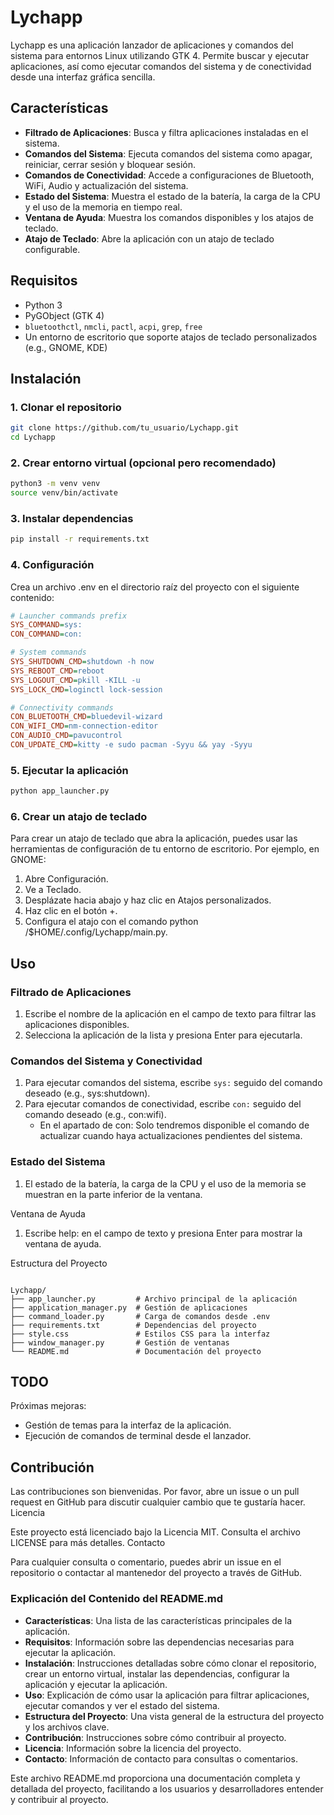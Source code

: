 # Lychapp

Lychapp es una aplicación lanzador de aplicaciones y comandos del sistema para entornos Linux utilizando GTK 4. Permite buscar y ejecutar aplicaciones, así como ejecutar comandos del sistema y de conectividad desde una interfaz gráfica sencilla.

## Características

- **Filtrado de Aplicaciones**: Busca y filtra aplicaciones instaladas en el sistema.
- **Comandos del Sistema**: Ejecuta comandos del sistema como apagar, reiniciar, cerrar sesión y bloquear sesión.
- **Comandos de Conectividad**: Accede a configuraciones de Bluetooth, WiFi, Audio y actualización del sistema.
- **Estado del Sistema**: Muestra el estado de la batería, la carga de la CPU y el uso de la memoria en tiempo real.
- **Ventana de Ayuda**: Muestra los comandos disponibles y los atajos de teclado.
- **Atajo de Teclado**: Abre la aplicación con un atajo de teclado configurable.

## Requisitos

- Python 3
- PyGObject (GTK 4)
- `bluetoothctl`, `nmcli`, `pactl`, `acpi`, `grep`, `free`
- Un entorno de escritorio que soporte atajos de teclado personalizados (e.g., GNOME, KDE)

## Instalación

### 1. Clonar el repositorio

```sh
git clone https://github.com/tu_usuario/Lychapp.git
cd Lychapp
```

### 2. Crear entorno virtual (opcional pero recomendado)

```sh
python3 -m venv venv
source venv/bin/activate
```

### 3. Instalar dependencias

```sh
pip install -r requirements.txt
```

### 4. Configuración

Crea un archivo .env en el directorio raíz del proyecto con el siguiente contenido:

```ini
# Launcher commands prefix
SYS_COMMAND=sys:
CON_COMMAND=con:

# System commands
SYS_SHUTDOWN_CMD=shutdown -h now
SYS_REBOOT_CMD=reboot
SYS_LOGOUT_CMD=pkill -KILL -u
SYS_LOCK_CMD=loginctl lock-session

# Connectivity commands
CON_BLUETOOTH_CMD=bluedevil-wizard
CON_WIFI_CMD=nm-connection-editor
CON_AUDIO_CMD=pavucontrol
CON_UPDATE_CMD=kitty -e sudo pacman -Syyu && yay -Syyu 
```

### 5. Ejecutar la aplicación

```sh
python app_launcher.py
```

### 6. Crear un atajo de teclado

Para crear un atajo de teclado que abra la aplicación, puedes usar las herramientas de configuración de tu entorno de escritorio. Por ejemplo, en GNOME:

 1. Abre Configuración.
 2. Ve a Teclado.
 3. Desplázate hacia abajo y haz clic en Atajos personalizados.
 4. Haz clic en el botón +.
 5. Configura el atajo con el comando python /$HOME/.config/Lychapp/main.py.

## Uso

### Filtrado de Aplicaciones

   1. Escribe el nombre de la aplicación en el campo de texto para filtrar las aplicaciones disponibles.
   2. Selecciona la aplicación de la lista y presiona Enter para ejecutarla.

### Comandos del Sistema y Conectividad

   1. Para ejecutar comandos del sistema, escribe ```sys:``` seguido del comando deseado (e.g., sys:shutdown).
   2. Para ejecutar comandos de conectividad, escribe ```con:``` seguido del comando deseado (e.g., con:wifi).
      - En el apartado de con: Solo tendremos disponible el comando de actualizar cuando haya actualizaciones pendientes del sistema.

### Estado del Sistema

   1. El estado de la batería, la carga de la CPU y el uso de la memoria se muestran en la parte inferior de la ventana.

Ventana de Ayuda

   1. Escribe help: en el campo de texto y presiona Enter para mostrar la ventana de ayuda.

Estructura del Proyecto

```plaintext

Lychapp/
├── app_launcher.py         # Archivo principal de la aplicación
├── application_manager.py  # Gestión de aplicaciones
├── command_loader.py       # Carga de comandos desde .env
├── requirements.txt        # Dependencias del proyecto
├── style.css               # Estilos CSS para la interfaz
├── window_manager.py       # Gestión de ventanas
└── README.md               # Documentación del proyecto
```

## TODO
Próximas mejoras: 
 - Gestión de temas para la interfaz de la aplicación.
 - Ejecución de comandos de terminal desde el lanzador.

## Contribución

Las contribuciones son bienvenidas. Por favor, abre un issue o un pull request en GitHub para discutir cualquier cambio que te gustaría hacer.
Licencia

Este proyecto está licenciado bajo la Licencia MIT. Consulta el archivo LICENSE para más detalles.
Contacto

Para cualquier consulta o comentario, puedes abrir un issue en el repositorio o contactar al mantenedor del proyecto a través de GitHub.

### Explicación del Contenido del README.md

- **Características**: Una lista de las características principales de la aplicación.
- **Requisitos**: Información sobre las dependencias necesarias para ejecutar la aplicación.
- **Instalación**: Instrucciones detalladas sobre cómo clonar el repositorio, crear un entorno virtual, instalar las dependencias, configurar la aplicación y ejecutar la aplicación.
- **Uso**: Explicación de cómo usar la aplicación para filtrar aplicaciones, ejecutar comandos y ver el estado del sistema.
- **Estructura del Proyecto**: Una vista general de la estructura del proyecto y los archivos clave.
- **Contribución**: Instrucciones sobre cómo contribuir al proyecto.
- **Licencia**: Información sobre la licencia del proyecto.
- **Contacto**: Información de contacto para consultas o comentarios.

Este archivo README.md proporciona una documentación completa y detallada del proyecto, facilitando a los usuarios y desarrolladores entender y contribuir al proyecto.
